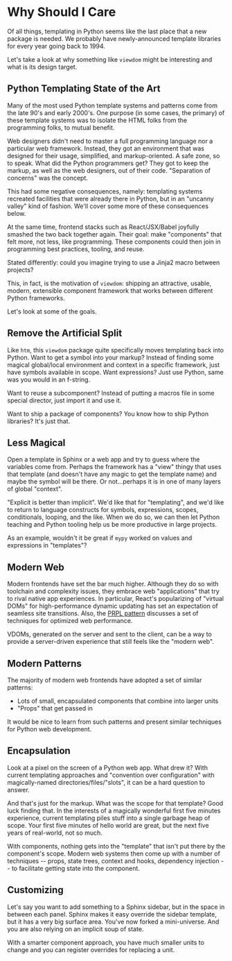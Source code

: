 # Why Should I Care

Of all things, templating in Python seems like the last place that a new package is needed.
We probably have newly-announced template libraries for every year going back to 1994.

Let's take a look at why something like `viewdom` might be interesting and what is its design target.

## Python Templating State of the Art

Many of the most used Python template systems and patterns come from the late 90's and early 2000's.
One purpose (in some cases, the primary) of these template systems was to isolate the HTML folks from the programming folks, to mutual benefit.

Web designers didn't need to master a full programming language nor a particular web framework.
Instead, they got an environment that was designed for their usage, simplified, and markup-oriented.
A safe zone, so to speak. What did the Python programmers get?
They got to keep the markup, as well as the web designers, out of their code.
"Separation of concerns" was the concept.

This had some negative consequences, namely: templating systems recreated facilities that were already there in Python, but in an "uncanny valley" kind of fashion.
We'll cover some more of these consequences below.

At the same time, frontend stacks such as React/JSX/Babel joyfully smashed the two back together again.
Their goal: make "components" that felt more, not less, like programming.
These components could then join in programming best practices, tooling, and reuse.

Stated differently: could you imagine trying to use a Jinja2 macro between projects?

This, in fact, is the motivation of `viewdom`: shipping an attractive, usable, modern, extensible component framework that works between different Python frameworks.

Let's look at some of the goals.

## Remove the Artificial Split

Like `htm`, this `viewdom` package quite specifically moves templating back into Python.
Want to get a symbol into your markup?
Instead of finding some magical global/local environment and context in a specific framework, just have symbols available in scope.
Want expressions?
Just use Python, same was you would in an f-string.

Want to reuse a subcomponent?
Instead of putting a macros file in some special director, just import it and use it.

Want to ship a package of components?
You know how to ship Python libraries?
It's just that.

## Less Magical

Open a template in Sphinx or a web app and try to guess where the variables come from.
Perhaps the framework has a "view" thingy that uses that template (and doesn't have any magic to get the template name) and maybe the symbol will be there.
Or not...perhaps it is in one of many layers of global "context".

"Explicit is better than implicit".
We'd like that for "templating", and we'd like to return to language constructs for symbols, expressions, scopes, conditionals, looping, and the like.
When we do so, we can then let Python teaching and Python tooling help us be more productive in large projects.

As an example, wouldn't it be great if `mypy` worked on values and expressions in "templates"?

## Modern Web

Modern frontends have set the bar much higher.
Although they do so with toolchain and complexity issues, they embrace web "applications" that try to rival native app experiences.
In particular, React's popularizing of "virtual DOMs" for high-performance dynamic updating has set an expectation of seamless site transitions.
Also, the [PRPL pattern](https://web.dev/apply-instant-loading-with-prpl) discusses a set of techniques for optimized web performance.

VDOMs, generated on the server and sent to the client, can be a way to provide a server-driven experience that still feels like the "modern web".

## Modern Patterns

The majority of modern web frontends have adopted a set of similar patterns:

- Lots of small, encapsulated components that combine into larger units
- "Props" that get passed in

It would be nice to learn from such patterns and present similar techniques for Python web development.

## Encapsulation

Look at a pixel on the screen of a Python web app.
What drew it?
With current templating approaches and "convention over configuration" with magically-named directories/files/"slots", it can be a hard question to answer.

And that's just for the markup.
What was the scope for that template?
Good luck finding that.
In the interests of a magically wonderful first five minutes experience, current templating piles stuff into a single garbage heap of scope.
Your first five minutes of hello world are great, but the next five years of real-world, not so much.

With components, nothing gets into the "template" that isn't put there by the component's scope.
Modern web systems then come up with a number of techniques -- props, state trees, context and hooks, dependency injection -- to facilitate getting state into the component.

## Customizing

Let's say you want to add something to a Sphinx sidebar, but in the space in between each panel.
Sphinx makes it easy override the sidebar template, but it has a very big surface area.
You've now forked a mini-universe.
And you are also relying on an implicit soup of state.

With a smarter component approach, you have much smaller units to change and you can register overrides for replacing a unit.
